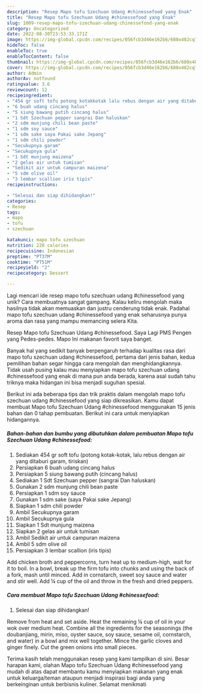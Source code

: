 ```yaml
---
description: "Resep Mapo tofu Szechuan Udang #chinessefood yang Enak"
title: "Resep Mapo tofu Szechuan Udang #chinessefood yang Enak"
slug: 1009-resep-mapo-tofu-szechuan-udang-chinessefood-yang-enak
category: Uncategorized
date: 2022-08-30T23:53:33.171Z
image: https://img-global.cpcdn.com/recipes/056fcb3d46e162b6/680x482cq70/mapo-tofu-szechuan-udang-chinessefood-foto-resep-utama.jpg
hideToc: false
enableToc: true
enableTocContent: false
thumbnail: https://img-global.cpcdn.com/recipes/056fcb3d46e162b6/680x482cq70/mapo-tofu-szechuan-udang-chinessefood-foto-resep-utama.jpg
cover: https://img-global.cpcdn.com/recipes/056fcb3d46e162b6/680x482cq70/mapo-tofu-szechuan-udang-chinessefood-foto-resep-utama.jpg
author: Admin
authorAv: notfound
ratingvalue: 3.6
reviewcount: 12
recipeingredient:
- "454 gr soft tofu potong kotakkotak lalu rebus dengan air yang ditaburi garam tiriskan"
- "6 buah udang cincang halus"
- "5 siung bawang putih cincang halus"
- "1 Sdt Szechuan pepper sangrai Dan haluskan"
- "2 sdm munjung chili bean paste"
- "1 sdm soy sauce"
- "1 sdm sake saya Pakai sake Jepang"
- "1 sdm chili powder"
- "Secukupnya garam"
- "Secukupnya gula"
- "1 Sdt munjung maizena"
- "2 gelas air untuk tumisan"
- "Sedikit air untuk campuran maizena"
- "5 sdm olive oil"
- "3 lembar scallion iris tipis"
recipeinstructions:

- "Selesai dan siap dihidangkan!"
categories:
- Resep
tags:
- mapo
- tofu
- szechuan

katakunci: mapo tofu szechuan 
nutrition: 220 calories
recipecuisine: Indonesian
preptime: "PT37M"
cooktime: "PT51M"
recipeyield: "2"
recipecategory: Dessert

---
```





Lagi mencari ide resep mapo tofu szechuan udang #chinessefood yang unik? Cara membuatnya sangat gampang. Kalau keliru mengolah maka hasilnya tidak akan memuaskan dan justru cenderung tidak enak. Padahal mapo tofu szechuan udang #chinessefood yang enak seharusnya punya aroma dan rasa yang mampu memancing selera Kita.





Resep Mapo tofu Szechuan Udang #chinessefood. Saya Lagi PMS Pengen yang Pedes-pedes. Mapo Ini makanan favorit saya banget.

Banyak hal yang sedikit banyak berpengaruh terhadap kualitas rasa dari mapo tofu szechuan udang #chinessefood, pertama dari jenis bahan, kedua pemilihan bahan segar hingga cara mengolah dan menghidangkannya. Tidak usah pusing kalau mau menyiapkan mapo tofu szechuan udang #chinessefood yang enak di mana pun anda berada, karena asal sudah tahu triknya maka hidangan ini bisa menjadi suguhan spesial.






Berikut ini ada beberapa tips dan trik praktis dalam mengolah mapo tofu szechuan udang #chinessefood yang siap dikreasikan. Kamu dapat membuat Mapo tofu Szechuan Udang #chinessefood menggunakan 15 jenis bahan dan 0 tahap pembuatan. Berikut ini cara untuk menyiapkan hidangannya.

<!--inarticleads1-->

##### Bahan-bahan dan bumbu yang dibutuhkan dalam pembuatan Mapo tofu Szechuan Udang #chinessefood:

1. Sediakan 454 gr soft tofu (potong kotak-kotak, lalu rebus dengan air yang ditaburi garam, tiriskan)
1. Persiapkan 6 buah udang cincang halus
1. Persiapkan 5 siung bawang putih (cincang halus)
1. Sediakan 1 Sdt Szechuan pepper (sangrai Dan haluskan)
1. Gunakan 2 sdm munjung chili bean paste
1. Persiapkan 1 sdm soy sauce
1. Gunakan 1 sdm sake (saya Pakai sake Jepang)
1. Siapkan 1 sdm chili powder
1. Ambil Secukupnya garam
1. Ambil Secukupnya gula
1. Siapkan 1 Sdt munjung maizena
1. Siapkan 2 gelas air untuk tumisan
1. Ambil Sedikit air untuk campuran maizena
1. Ambil 5 sdm olive oil
1. Persiapkan 3 lembar scallion (iris tipis)


Add chicken broth and peppercorns, turn heat up to medium-high, wait for it to boil. In a bowl, break up the firm tofu into chunks and using the back of a fork, mash until minced. Add in cornstarch, sweet soy sauce and water and stir well. Add ¼ cup of the oil and throw in the fresh and dried peppers. 

<!--inarticleads2-->

##### Cara membuat Mapo tofu Szechuan Udang #chinessefood:


1. Selesai dan siap dihidangkan!

Remove from heat and set aside. Heat the remaining ¼ cup of oil in your wok over medium heat. Combine all the ingredients for the seasonings (the doubanjiang, mirin, miso, oyster sauce, soy sauce, sesame oil, cornstarch, and water) in a bowl and mix well together. Mince the garlic cloves and ginger finely. Cut the green onions into small pieces. 

Terima kasih telah menggunakan resep yang kami tampilkan di sini. Besar harapan kami, olahan Mapo tofu Szechuan Udang #chinessefood yang mudah di atas dapat membantu kamu menyiapkan makanan yang enak untuk keluarga/teman ataupun menjadi inspirasi bagi anda yang berkeinginan untuk berbisnis kuliner. Selamat menikmati
